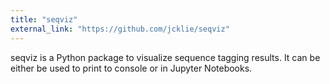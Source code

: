 ```yaml
---
title: "seqviz"
external_link: "https://github.com/jcklie/seqviz"
---
```


seqviz is a Python package to visualize sequence tagging results. It can be either be used to print to console or in Jupyter Notebooks.

